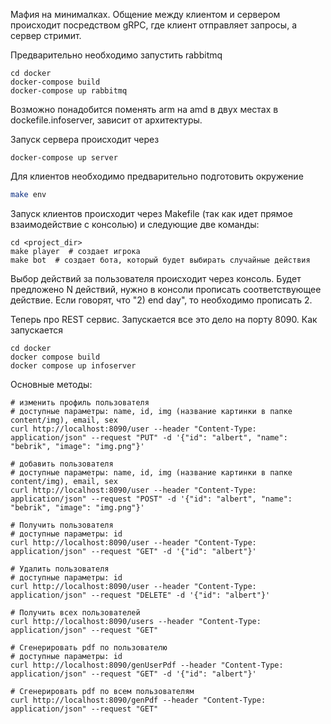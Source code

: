 Мафия на минималках. Общение между клиентом и сервером происходит
посредством gRPC, где клиент отправляет запросы, а сервер стримит.

Предварительно необходимо запустить rabbitmq
```
cd docker
docker-compose build
docker-compose up rabbitmq
```
Возможно понадобится поменять arm на amd в двух местах в dockefile.infoserver, зависит от архитектуры.

Запуск сервера происходит через
```
docker-compose up server
```

Для клиентов необходимо предварительно подготовить окружение
```bash
make env
```

Запуск клиентов происходит через Makefile (так как идет прямое взаимодействие с консолью) и следующие две команды:
```
cd <project_dir>
make player  # создает игрока
make bot  # создает бота, который будет выбирать случайные действия
```

Выбор действий за пользователя происходит через консоль.
Будет предложено N действий, нужно в консоли прописать соответствующее действие.
Если говорят, что "2) end day", то необходимо прописать 2.

Теперь про REST сервис. Запускается все это дело на порту 8090. 
Как запускается
```
cd docker
docker compose build
docker compose up infoserver
```

Основные методы:
```
# изменить профиль пользователя
# доступные параметры: name, id, img (название картинки в папке content/img), email, sex
curl http://localhost:8090/user --header "Content-Type: application/json" --request "PUT" -d '{"id": "albert", "name": "bebrik", "image": "img.png"}'

# добавить пользователя
# доступные параметры: name, id, img (название картинки в папке content/img), email, sex
curl http://localhost:8090/user --header "Content-Type: application/json" --request "POST" -d '{"id": "albert", "name": "bebrik", "image": "img.png"}'

# Получить пользователя
# доступные параметры: id
curl http://localhost:8090/user --header "Content-Type: application/json" --request "GET" -d '{"id": "albert"}'

# Удалить пользователя
# доступные параметры: id
curl http://localhost:8090/user --header "Content-Type: application/json" --request "DELETE" -d '{"id": "albert"}'

# Получить всех пользователей
curl http://localhost:8090/users --header "Content-Type: application/json" --request "GET"

# Сгенерировать pdf по пользователю
# доступные параметры: id
curl http://localhost:8090/genUserPdf --header "Content-Type: application/json" --request "GET" -d '{"id": "albert"}'

# Сгенерировать pdf по всем пользователям
curl http://localhost:8090/genPdf --header "Content-Type: application/json" --request "GET"
```